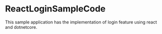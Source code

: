 # ReactLoginSampleCode
This sample application has the implementation of login feature using react and dotnetcore.
